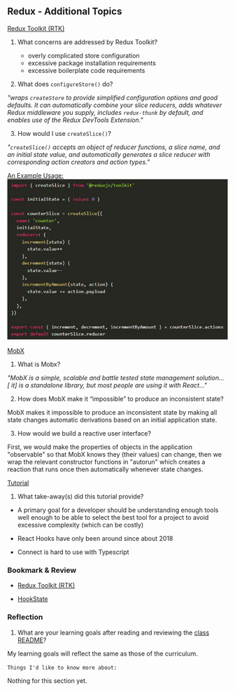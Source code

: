 ## Redux - Additional Topics

[Redux Toolkit (RTK)](https://redux-toolkit.js.org/introduction/getting-started)

1. What concerns are addressed by Redux Toolkit?
  
   * overly complicated store configuration
   * excessive package installation requirements
   * excessive boilerplate code requirements 

2. What does `configureStore()` do?

  _"wraps `createStore` to provide simplified configuration options and good defaults. It can automatically combine your slice reducers, adds whatever Redux middleware you supply, includes `redux-thunk` by default, and enables use of the Redux DevTools Extension."_

3. How would I use `createSlice()`?

_"`createSlice()` accepts an object of reducer functions, a slice name, and an initial state value, and automatically generates a slice reducer with corresponding action creators and action types."_

[An Example Usage:](https://redux-toolkit.js.org/api/createSlice)
![createSlice](/read39createSlice.JPG)

[MobX](https://mobx.js.org/getting-started.html)
1. What is Mobx?

  _"MobX is a simple, scalable and battle tested state management solution... [ it] is a standalone library, but most people are using it with React..."_

2. How does MobX make it “impossible” to produce an inconsistent state?

MobX makes it impossible to produce an inconsistent state by making all state changes automatic derivations based on an initial application state.

3. How would we build a reactive user interface?

First, we would make the properties of objects in the application "observable" so that MobX knows they (their values) can change, then we wrap the relevant constructor functions in  "autorun" which creates a reaction that runs once then automatically whenever state changes.

[Tutorial](https://redux-toolkit.js.org/tutorials/intermediate-tutorial)
1. What take-away(s) did this tutorial provide?

* A primary goal for a developer should be understanding enough tools well enough to be able to select the best tool for a project to avoid excessive complexity (which can be costly)

* React Hooks have only been around since about 2018

* Connect is hard to use with Typescript 
### Bookmark & Review
* [Redux Toolkit (RTK)](https://redux-toolkit.js.org/)

* [HookState](https://hookstate.js.org/)

### Reflection

1. What are your learning goals after reading and reviewing the [class README](https://codefellows.github.io/code-401-javascript-guide/curriculum/class-39/)?

My learning goals will reflect the same as those of the curriculum.

`Things I'd like to know more about:`

Nothing for this section yet.